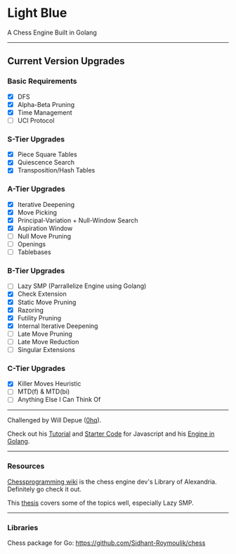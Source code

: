 # Light Blue
A Chess Engine Built in Golang

---

## Current Version Upgrades

### Basic Requirements

 - [x] DFS
 - [x] Alpha-Beta Pruning
 - [x] Time Management
 - [ ] UCI Protocol

### S-Tier Upgrades

 - [x] Piece Square Tables
 - [x] Quiescence Search
 - [x] Transposition/Hash Tables

### A-Tier Upgrades

 - [x] Iterative Deepening
 - [x] Move Picking
 - [x] Principal-Variation + Null-Window Search
 - [x] Aspiration Window
 - [ ] Null Move Pruning
 - [ ] Openings
 - [ ] Tablebases

### B-Tier Upgrades

 - [ ] Lazy SMP (Parrallelize Engine using Golang)
 - [x] Check Extension
 - [x] Static Move Pruning
 - [x] Razoring
 - [x] Futility Pruning
 - [x] Internal Iterative Deepening
 - [ ] Late Move Pruning
 - [ ] Late Move Reduction
 - [ ] Singular Extensions

### C-Tier Upgrades

 - [x] Killer Moves Heuristic
 - [ ] MTD(f) & MTD(bi)
 - [ ] Anything Else I Can Think Of

---

Challenged by Will Depue ([0hq](https://github.com/0hq)).

Check out his [Tutorial](https://www.chessengines.org/) and [Starter Code](https://github.com/0hq/starter_chess_engine) for Javascript and his [Engine in Golang](https://github.com/0hq/antikythera/tree/main).

---

### Resources

[Chessprogramming wiki](https://www.chessprogramming.org/Main_Page) is the chess engine dev's Library of Alexandria. Definitely go check it out.

This [thesis](https://www.duo.uio.no/bitstream/handle/10852/53769/1/master.pdf) covers some of the topics well, especially Lazy SMP.

---

### Libraries 

Chess package for Go: https://github.com/Sidhant-Roymoulik/chess
